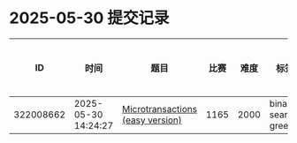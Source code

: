 # 2025-05-30 提交记录

 | ID | 时间 | 题目 | 比赛 | 难度 | 标签 | 结果 | 测试用例 | 运行时间 | 内存消耗 |
 |----|------|-----|-----|------|-----|------|---------|--------|----------|
 | 322008662 | 2025-05-30  14:24:27 | [Microtransactions (easy version)](https://codeforces.com/problemset/problem/1165/F1) | 1165 | 2000 | binary search, greedy | OK | 27 | 78ms | 21600KB |